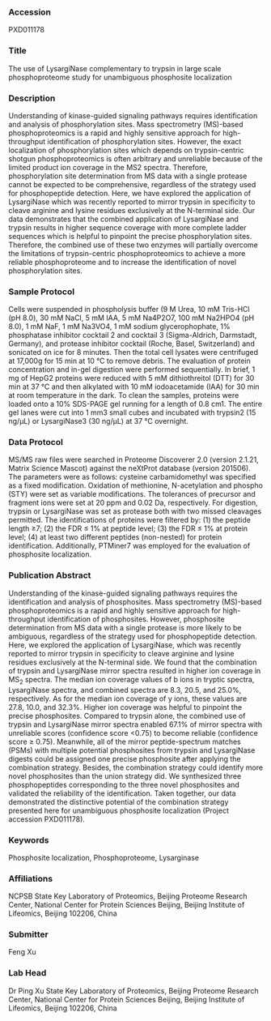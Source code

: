 ### Accession
PXD011178

### Title
The use of LysargiNase complementary to trypsin in large scale phosphoproteome study for unambiguous phosphosite localization

### Description
Understanding of kinase-guided signaling pathways requires identification and analysis of phosphorylation sites. Mass spectrometry (MS)-based phosphoproteomics is a rapid and highly sensitive approach for high-throughput identification of phosphorylation sites. However, the exact localization of phosphorylation sites which depends on trypsin-centric shotgun phosphoproteomics is often arbitrary and unreliable because of the limited product ion coverage in the MS2 spectra. Therefore, phosphorylation site determination from MS data with a single protease cannot be expected to be comprehensive, regardless of the strategy used for phosphopeptide detection. Here, we have explored the application of LysargiNase which was recently reported to mirror trypsin in specificity to cleave arginine and lysine residues exclusively at the N-terminal side. Our data demonstrates that the combined application of LysargiNase and trypsin results in higher sequence coverage with more complete ladder sequences which is helpful to pinpoint the precise phosphorylation sites. Therefore, the combined use of these two enzymes will partially overcome the limitations of trypsin-centric phosphoproteomics to achieve a more reliable phosphoproteome and to increase the identification of novel phosphorylation sites.

### Sample Protocol
Cells were suspended in phospholysis buffer (9 M Urea, 10 mM Tris-HCl (pH 8.0), 30 mM NaCl, 5 mM IAA, 5 mM Na4P2O7, 100 mM Na2HPO4 (pH 8.0), 1 mM NaF, 1 mM Na3VO4, 1 mM sodium glycerophophate, 1% phosphatase inhibitor cocktail 2 and cocktail 3 (Sigma-Aldrich, Darmstadt, Germany), and protease inhibitor cocktail (Roche, Basel, Switzerland) and sonicated on ice for 8 minutes. Then the total cell lysates were centrifuged at 17,000g for 15 min at 10 °C to remove debris. The evaluation of protein concentration and in-gel digestion were performed sequentially. In brief, 1 mg of HepG2 proteins were reduced with 5 mM dithiothreitol (DTT) for 30 min at 37 °C and then alkylated with 10 mM iodoacetamide (IAA) for 30 min at room temperature in the dark. To clean the samples, proteins were loaded onto a 10% SDS-PAGE gel running for a length of 0.8 cm1. The entire gel lanes were cut into 1 mm3 small cubes and incubated with trypsin2 (15 ng/μL) or LysargiNase3 (30 ng/μL) at 37 °C overnight.

### Data Protocol
MS/MS raw files were searched in Proteome Discoverer 2.0 (version 2.1.21, Matrix Science Mascot) against the neXtProt database (version 201506). The parameters were as follows: cysteine carbamidomethyl was specified as a fixed modification. Oxidation of methionine, N-acetylation and phospho (STY) were set as variable modifications. The tolerances of precursor and fragment ions were set at 20 ppm and 0.02 Da, respectively. For digestion, trypsin or LysargiNase was set as protease both with two missed cleavages permitted. The identifications of proteins were filtered by: (1) the peptide length ≥7; (2) the FDR ≤ 1% at peptide level; (3) the FDR ≤ 1% at protein level; (4) at least two different peptides (non-nested) for protein identification. Additionally, PTMiner7 was employed for the evaluation of phosphosite localization.

### Publication Abstract
Understanding of the kinase-guided signaling pathways requires the identification and analysis of phosphosites. Mass spectrometry (MS)-based phosphoproteomics is a rapid and highly sensitive approach for high-throughput identification of phosphosites. However, phosphosite determination from MS data with a single protease is more likely to be ambiguous, regardless of the strategy used for phosphopeptide detection. Here, we explored the application of LysargiNase, which was recently reported to mirror trypsin in specificity to cleave arginine and lysine residues exclusively at the N-terminal side. We found that the combination of trypsin and LysargiNase mirror spectra resulted in higher ion coverage in MS<sub>2</sub> spectra. The median ion coverage values of b ions in tryptic spectra, LysargiNase spectra, and combined spectra are 8.3, 20.5, and 25.0%, respectively. As for the median ion coverage of y ions, these values are 27.8, 10.0, and 32.3%. Higher ion coverage was helpful to pinpoint the precise phosphosites. Compared to trypsin alone, the combined use of trypsin and LysargiNase mirror spectra enabled 67.1% of mirror spectra with unreliable scores (confidence score &lt;0.75) to become reliable (confidence score &#x2265; 0.75). Meanwhile, all of the mirror peptide-spectrum matches (PSMs) with multiple potential phosphosites from trypsin and LysargiNase digests could be assigned one precise phosphosite after applying the combination strategy. Besides, the combination strategy could identify more novel phosphosites than the union strategy did. We synthesized three phosphopeptides corresponding to the three novel phosphosites and validated the reliability of the identification. Taken together, our data demonstrated the distinctive potential of the combination strategy presented here for unambiguous phosphosite localization (Project accession PXD011178).

### Keywords
Phosphosite localization, Phosphoproteome, Lysarginase

### Affiliations
NCPSB
State Key Laboratory of Proteomics, Beijing Proteome Research Center, National Center for Protein Sciences Beijing, Beijing Institute of Lifeomics, Beijing 102206, China

### Submitter
Feng Xu

### Lab Head
Dr Ping Xu
State Key Laboratory of Proteomics, Beijing Proteome Research Center, National Center for Protein Sciences Beijing, Beijing Institute of Lifeomics, Beijing 102206, China


